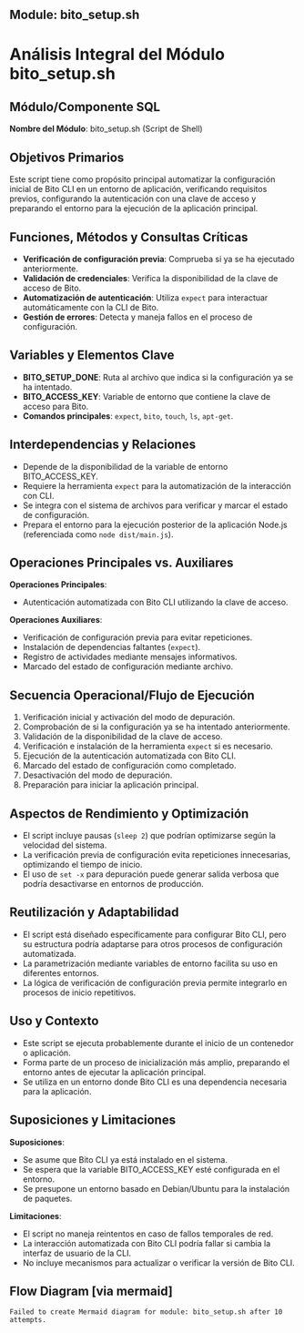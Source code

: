 ## Module: bito_setup.sh

# Análisis Integral del Módulo bito_setup.sh

## Módulo/Componente SQL
**Nombre del Módulo**: bito_setup.sh (Script de Shell)

## Objetivos Primarios
Este script tiene como propósito principal automatizar la configuración inicial de Bito CLI en un entorno de aplicación, verificando requisitos previos, configurando la autenticación con una clave de acceso y preparando el entorno para la ejecución de la aplicación principal.

## Funciones, Métodos y Consultas Críticas
- **Verificación de configuración previa**: Comprueba si ya se ha ejecutado anteriormente.
- **Validación de credenciales**: Verifica la disponibilidad de la clave de acceso de Bito.
- **Automatización de autenticación**: Utiliza `expect` para interactuar automáticamente con la CLI de Bito.
- **Gestión de errores**: Detecta y maneja fallos en el proceso de configuración.

## Variables y Elementos Clave
- **BITO_SETUP_DONE**: Ruta al archivo que indica si la configuración ya se ha intentado.
- **BITO_ACCESS_KEY**: Variable de entorno que contiene la clave de acceso para Bito.
- **Comandos principales**: `expect`, `bito`, `touch`, `ls`, `apt-get`.

## Interdependencias y Relaciones
- Depende de la disponibilidad de la variable de entorno BITO_ACCESS_KEY.
- Requiere la herramienta `expect` para la automatización de la interacción con CLI.
- Se integra con el sistema de archivos para verificar y marcar el estado de configuración.
- Prepara el entorno para la ejecución posterior de la aplicación Node.js (referenciada como `node dist/main.js`).

## Operaciones Principales vs. Auxiliares
**Operaciones Principales**:
- Autenticación automatizada con Bito CLI utilizando la clave de acceso.

**Operaciones Auxiliares**:
- Verificación de configuración previa para evitar repeticiones.
- Instalación de dependencias faltantes (`expect`).
- Registro de actividades mediante mensajes informativos.
- Marcado del estado de configuración mediante archivo.

## Secuencia Operacional/Flujo de Ejecución
1. Verificación inicial y activación del modo de depuración.
2. Comprobación de si la configuración ya se ha intentado anteriormente.
3. Validación de la disponibilidad de la clave de acceso.
4. Verificación e instalación de la herramienta `expect` si es necesario.
5. Ejecución de la autenticación automatizada con Bito CLI.
6. Marcado del estado de configuración como completado.
7. Desactivación del modo de depuración.
8. Preparación para iniciar la aplicación principal.

## Aspectos de Rendimiento y Optimización
- El script incluye pausas (`sleep 2`) que podrían optimizarse según la velocidad del sistema.
- La verificación previa de configuración evita repeticiones innecesarias, optimizando el tiempo de inicio.
- El uso de `set -x` para depuración puede generar salida verbosa que podría desactivarse en entornos de producción.

## Reutilización y Adaptabilidad
- El script está diseñado específicamente para configurar Bito CLI, pero su estructura podría adaptarse para otros procesos de configuración automatizada.
- La parametrización mediante variables de entorno facilita su uso en diferentes entornos.
- La lógica de verificación de configuración previa permite integrarlo en procesos de inicio repetitivos.

## Uso y Contexto
- Este script se ejecuta probablemente durante el inicio de un contenedor o aplicación.
- Forma parte de un proceso de inicialización más amplio, preparando el entorno antes de ejecutar la aplicación principal.
- Se utiliza en un entorno donde Bito CLI es una dependencia necesaria para la aplicación.

## Suposiciones y Limitaciones
**Suposiciones**:
- Se asume que Bito CLI ya está instalado en el sistema.
- Se espera que la variable BITO_ACCESS_KEY esté configurada en el entorno.
- Se presupone un entorno basado en Debian/Ubuntu para la instalación de paquetes.

**Limitaciones**:
- El script no maneja reintentos en caso de fallos temporales de red.
- La interacción automatizada con Bito CLI podría fallar si cambia la interfaz de usuario de la CLI.
- No incluye mecanismos para actualizar o verificar la versión de Bito CLI.
## Flow Diagram [via mermaid]
```mermaid
Failed to create Mermaid diagram for module: bito_setup.sh after 10 attempts.
```
